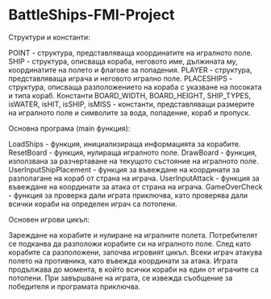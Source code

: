 # BattleShips-FMI-Project

Структури и константи:

POINT - структура, представляваща координатите на игралното поле.
SHIP - структура, описваща кораба, неговото име, дължината му, координатите на полето и флагове за попадения.
PLAYER - структура, представляваща играча и неговото игрално поле.
PLACESHIPS - структура, описваща разположението на кораба с указване на посоката и типа кораб.
Константи BOARD_WIDTH, BOARD_HEIGHT, SHIP_TYPES, isWATER, isHIT, isSHIP, isMISS - константи, представляващи размерите на игралното поле и символите за вода, попадение, кораб и пропуск.

Основна програма (main функция):

LoadShips - функция, инициализираща информацията за корабите.
ResetBoard - функция, нулираща игралното поле.
DrawBoard - функция, използвана за разчертаване на текущото състояние на игралното поле.
UserInputShipPlacement - функция за въвеждане на координати за разполагане на кораб от страна на играча.
UserInputAttack - функция за въвеждане на координати за атака от страна на играча.
GameOverCheck - функция за проверка дали играта приключва, като проверява дали всички кораби на определен играч са потопени.

Основен игрови цикъл:

Зареждане на корабите и нулиране на игралните полета.
Потребителят се подканва да разположи корабите си на игралното поле.
След като корабите са разположени, започва игровият цикъл.
Всеки играч атакува полето на противника, като въвежда координати за атака.
Играта продължава до момента, в който всички кораби на един от играчите са потопени.
При завършване на играта, се извежда съобщение за победителя и програмата приключва.
